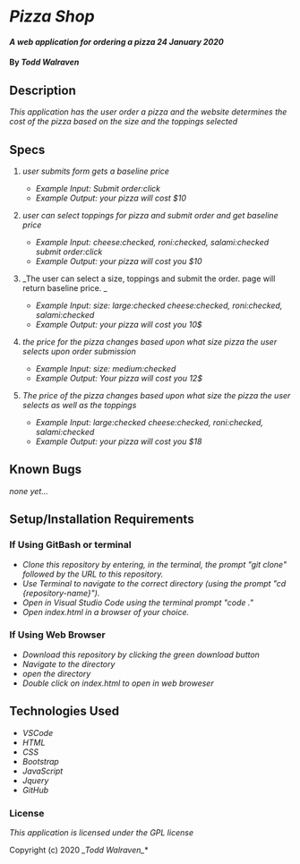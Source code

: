 # _Pizza Shop_

#### _A web application for ordering a pizza_ _24 January 2020_

#### By _**Todd Walraven**_

## Description

_This application has the user order a pizza and the website determines the cost of the pizza based on the size and the toppings selected_

## Specs

1. _user submits form gets a baseline price_
    *   _Example Input: Submit order:click_
    *   _Example Output: your pizza will cost $10_

2. _user can select toppings for pizza and submit order and get baseline price_
    *	_Example Input: cheese:checked, roni:checked, salami:checked submit order:click_
    *   _Example Output: your pizza will cost you $10_ 

3. _The user can select a size, toppings and submit the order. page will return baseline price. _
    *	_Example Input: size: large:checked cheese:checked, roni:checked, salami:checked_
    *   _Example Output: your pizza will cost you 10$_

4. _the price for the pizza changes based upon what size pizza the user selects upon order submission_
    *	_Example Input: size: medium:checked_
    *	_Example Output: Your pizza will cost you 12$_

5. _The price of the pizza changes based upon what size the pizza the user selects as well as the toppings_
    *	_Example Input: large:checked cheese:checked, roni:checked, salami:checked_
    *	_Example Output: your pizza will cost you $18_


## Known Bugs
_none yet..._

## Setup/Installation Requirements

### If Using GitBash or terminal

* _Clone this repository by entering, in the terminal, the prompt "git clone" followed by the URL to this repository._
* _Use Terminal to navigate to the correct directory (using the prompt "cd {repository-name}")._
* _Open in Visual Studio Code using the terminal prompt "code ."_
* _Open index.html in a browser of your choice._

### If Using Web Browser

* _Download this repository by clicking the green download button_
* _Navigate to the directory_
* _open the directory_
* _Double click on index.html to open in web broweser_

## Technologies Used

* _VSCode_
* _HTML_
* _CSS_
* _Bootstrap_
* _JavaScript_
* _Jquery_
* _GitHub_

### License

_This application is licensed under the GPL license_

Copyright (c) 2020 **_Todd Walraven*_**
